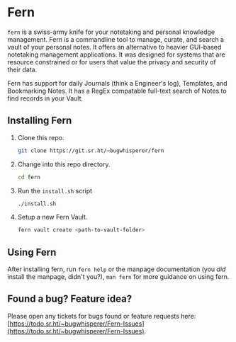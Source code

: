 # Fern

`fern` is a swiss-army knife for your notetaking and personal knowledge management. Fern is a commandline tool to manage, curate, and search a vault of your personal notes. It offers an alternative to heavier GUI-based notetaking management applications. It was designed for systems that are resource constrained or for users that value the privacy and security of their data.

Fern has support for daily Journals (think a Engineer's log), Templates, and Bookmarking Notes. It has a RegEx compatable full-text search of Notes to find records in your Vault.

## Installing Fern
1. Clone this repo.
    ```sh
    git clone https://git.sr.ht/~bugwhisperer/fern
    ```
2. Change into this repo directory.
    ```sh
    cd fern
    ```
3. Run the `install.sh` script
    ```sh
    ./install.sh
    ```
4. Setup a new Fern Vault.
    ```sh
    fern vault create <path-to-vault-folder>
    ```

## Using Fern
After installing fern, run `fern help` or the manpage documentation (you _did_ install the manpage, didn't you?), `man fern` for more guidance on using fern.

## Found a bug? Feature idea?
Please open any tickets for bugs found or feature requests here: [https://todo.sr.ht/~bugwhisperer/Fern-Issues](https://todo.sr.ht/~bugwhisperer/Fern-Issues).

